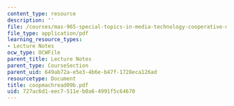```yaml
---
content_type: resource
description: ''
file: /courses/mas-965-special-topics-in-media-technology-cooperative-machines-fall-2003/727ac6d1eec7511eb0a64991f5c64670_coopmachread09b.pdf
file_type: application/pdf
learning_resource_types:
- Lecture Notes
ocw_type: OCWFile
parent_title: Lecture Notes
parent_type: CourseSection
parent_uid: 649ab72a-e5e3-4b6e-b47f-1728eca126ad
resourcetype: Document
title: coopmachread09b.pdf
uid: 727ac6d1-eec7-511e-b0a6-4991f5c64670
---
```

